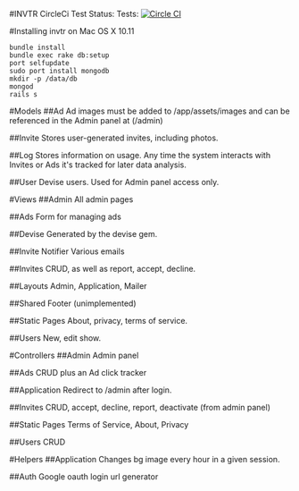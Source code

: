 #INVTR
CircleCi Test Status: Tests: [![Circle CI](https://circleci.com/gh/aarontitus/crisiscleanup.svg?style=svg)](https://circleci.com/gh/aarontitus/crisiscleanup)

#Installing invtr on Mac OS X 10.11

```cd ~/invtr && git clone git@github.com:andygimma/invtr.git
bundle install
bundle exec rake db:setup
port selfupdate
sudo port install mongodb
mkdir -p /data/db
mongod
rails s
```

#Models
##Ad
Ad images must be added to /app/assets/images and can be referenced in the Admin panel at (/admin)

##Invite
Stores user-generated invites, including photos.

##Log
Stores information on usage. Any time the system interacts with Invites or Ads it's tracked for later data analysis.

##User
Devise users. Used for Admin panel access only.

#Views
##Admin
All admin pages

##Ads
Form for managing ads

##Devise
Generated by the devise gem.

##Invite Notifier
Various emails

##Invites
CRUD, as well as report, accept, decline.

##Layouts
Admin, Application, Mailer

##Shared
Footer (unimplemented)

##Static Pages
About, privacy, terms of service.

##Users
New, edit show.

#Controllers
##Admin
Admin panel

##Ads
CRUD plus an Ad click tracker

##Application
Redirect to /admin after login.

##Invites
CRUD, accept, decline, report, deactivate (from admin panel)

##Static Pages
Terms of Service, About, Privacy

##Users
CRUD

#Helpers
##Application
Changes bg image every hour in a given session.

##Auth
Google oauth login url generator
